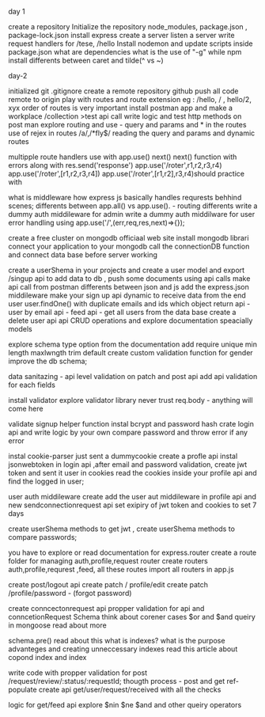 day 1

create a repository
Initialize the repository
node_modules, package.json , package-lock.json
install express
create a server
listen  a server
write request handlers for /tese, /hello
Install nodemon and update scripts inside package.json
what are dependencies
what is the use of "-g" while npm install
differents between caret and tilde(^ vs ~)

day-2

initialized git
.gitignore
create a remote repository github
push all code remote to origin
play with routes and route extension eg : /hello, / , hello/2, xyx
order of routes is very important
install postman app and make a workplace /collection >test api call
write logic and test http methods on post man
explore routing and use - query and params  and * in the routes
use of rejex in routes /a/,/*fly$/
reading the query and params and dynamic routes

multipple route handlers use with app.use()
next()
next() function with errors along with res.send('response')
app.use('/roter',r1,r2,r3,r4)
app.use('/roter',[r1,r2,r3,r4])
app.use('/roter',[r1,r2],r3,r4)should practice with 

what is middleware
how express js basically handles requrests behhind scenes;
differents between app.all() vs app.use().  - routing differents 
write a dummy auth middileware for admin 
write a dummy auth middilware for user
error handling using app.use('/',(err,req,res,next)=>{});

create a free cluster on mongodb officiaal web site
install mongodb librari
connect your application to your mongodb
call the connectionDB function and connect data base before server working

create a userShema in your projects and create a user model and export
/singup api to add data to db ,
push some documents using api calls 
make api call from postman
differents between json and js 
add the express.json middileware
make your sign up api dynamic to receive data from the end user
user.findOne() with duplicate emails and ids which object return
api - user by email
api - feed api - get all users from the data base
create a delete user api 
api CRUD operations and explore documentation speacially models

explore schema type option from the documentation
add require unique min length maxlwngth trim default create custom validation function for gender
improve the db schema;

data sanitazing - api level validation on patch and post api
add api validation for each fields

install validator
explore validator library
never trust req.body - anything will come here

validate signup helper function
instal bcrypt and password hash
crate login api and write logic by your own
compare password and throw error if any error

instal cookie-parser
just sent a dummycookie
create a profle api
instal jsonwebtoken
in login api ,after email and password validation, create jwt token and sent it user in cookies
read the cookies inside your profile api and find the logged in user;

user auth middileware
create add the user aut middileware in profile api and new sendconnectionrequest api
set exipiry of jwt token and cookies to set 7 days

create userShema methods to get jwt , 
create userShema methods to compare passwords;

you have to explore or read documentation for express.router
create a route folder for managing auth,profile,request router
create routers auth,profile,requrest ,feed, all these routes
import all routers in app.js

create post/logout api
create patch / profile/edit
create patch /profile/password - (forgot password)

 create conncectonrequest api
 propper validation for api and conncetionRequest Schema
 think about corener cases
 $or and $and queiry in mongoose read about more 

schema.pre() read about this
what is indexes? what is the purpose
advanteges and creating unneccessary indexes 
read this article about copond index and index

write code with propper validation for post /request/review/:status/:requestId;
thougth process - post and get
ref-populate
create api get/user/request/received with all the checks

logic for get/feed api
explore $nin $ne $and and other queiry operators





 









